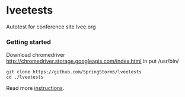 # lveetests
Autotest for conference site lvee.org

### Getting started

Download chromedriver http://chromedriver.storage.googleapis.com/index.html in put /usr/bin/

    git clone https://github.com/SpringStorm5/lveetests
    cd ./lveetests

Read more [instructions](https://github.com/fiowro/lvee-doc/blob/master/install.textile).
